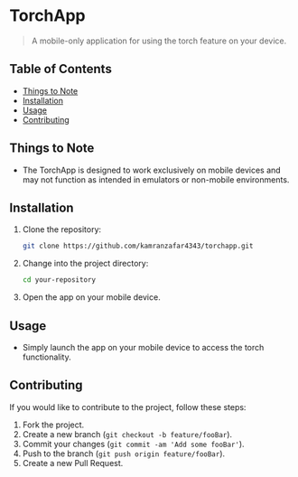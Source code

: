# TorchApp


> A mobile-only application for using the torch feature on your device.

## Table of Contents

- [Things to Note](#things-to-note)
- [Installation](#installation)
- [Usage](#usage)
- [Contributing](#contributing)

## Things to Note

- The TorchApp is designed to work exclusively on mobile devices and may not function as intended in emulators or non-mobile environments.

## Installation

1. Clone the repository:

    ```bash
    git clone https://github.com/kamranzafar4343/torchapp.git
    ```

2. Change into the project directory:

    ```bash
    cd your-repository
    ```

3. Open the app on your mobile device.

## Usage

- Simply launch the app on your mobile device to access the torch functionality.

## Contributing

If you would like to contribute to the project, follow these steps:

1. Fork the project.
2. Create a new branch (`git checkout -b feature/fooBar`).
3. Commit your changes (`git commit -am 'Add some fooBar'`).
4. Push to the branch (`git push origin feature/fooBar`).
5. Create a new Pull Request.


